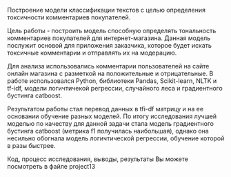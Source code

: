 
Построение модели классификации текстов с целью определения токсичности комментариев покупателей.

Цель работы - построить модель способную определять тональность комментариев покупателей для интернет-магазина. Данная модель послужит основой для приложения заказчика, которое будет искать токсичные комментарии и отправлять их на модерацию.

Для анализа использовались комментарии пользователей на сайте онлайн магазина с разметкой на положительные и отрицательные. В работе использовался Python, библиотеки Pandas, Scikit-learn, NLTK и tf-idf, модели логичтичекой регрессии, случайного леса и градиентного бустинга catboost.

Результатом работы стал перевод данных в tfi-df матрицу и на ее основании обучение разных моделей. По итогу исследования лучшей моделью по качеству для данной задачи стала модель градиентного бустинга catboost (метрика f1 получилась наибольшая), однако она несильно обогнала модель логичтической регрессии, обучение которой в разы быстрее.

Код, процесс исследования, выводы, результаты Вы можете посмотреть в файле project13



